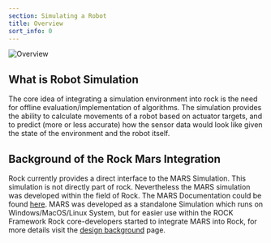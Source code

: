 ```yaml
---
section: Simulating a Robot
title: Overview
sort_info: 0
---
```


![Overview](mars_avalon.png)

What is Robot Simulation
----------------
The core idea of integrating a simulation environment into rock is the need for offline
evaluation/implementation of algorithms. The simulation provides the ability to calculate
movements of a robot based on actuator targets, and to predict (more or less accurate) how
the sensor data would look like given the state of the environment and the robot itself. 

Background of the Rock Mars Integration
----------------
Rock currently provides a direct interface to the MARS Simulation. This
simulation is not directly part of rock. Nevertheless the MARS simulation was developed within the field 
of Rock. The MARS Documentation could be found [here](https://github.com/rock-simulation/mars/).
MARS was developed as a standalone Simulation which runs on Windows/MacOS/Linux System, but for easier
use within the ROCK Framework Rock core-developers started to integrate MARS into Rock, for more details 
visit the [design background](100_design_background.html) page.

